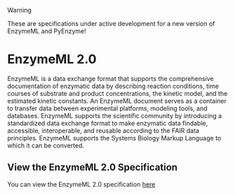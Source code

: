 > [!WARNING]
> These are specifications under active development for a new version of EnzymeML and PyEnzyme!

# EnzymeML 2.0

EnzymeML is a data exchange format that supports the comprehensive documentation of enzymatic data by describing reaction conditions, time courses of substrate and product concentrations, the kinetic model, and the estimated kinetic constants. An EnzymeML document serves as a container to transfer data between experimental platforms, modeling tools, and databases. EnzymeML supports the scientific community by introducing a standardized data exchange format to make enzymatic data findable, accessible, interoperable, and reusable according to the FAIR data principles. EnzymeML supports the Systems Biology Markup Language to which it can be converted.

## View the EnzymeML 2.0 Specification

You can view the EnzymeML 2.0 specification [here](https://sdrdm-editor.vercel.app/?owner=EnzymeML&repo=enzymeml-specifications&fname=enzymeml.md)
